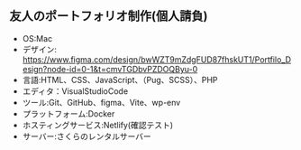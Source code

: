 ## 友人のポートフォリオ制作(個人請負)
- OS:Mac
- デザイン: https://www.figma.com/design/bwWZT9mZdgFUD87fhskUT1/Portfilo_Design?node-id=0-1&t=cmvTGDbvPZDOQByu-0
- 言語:HTML、CSS、JavaScript、（Pug、SCSS）、PHP
- エディタ：VisualStudioCode
- ツール:Git、GitHub、figma、Vite、wp-env
- プラットフォーム:Docker
- ホスティングサービス:Netlify(確認テスト)
- サーバー:さくらのレンタルサーバー